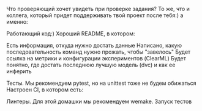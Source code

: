 Что проверяющий хочет увидеть при проверке задания?
То же, что и коллега, который придет поддерживать твой проект после тебя:) а именно:

Работающий код:)
Хороший README, в котором:

Есть информация, откуда нужно достать данные
Написано, какую последовательность команд нужно прожать, чтобы "завелось"
Будет ссылка на метрики и конфигурации экспериментов (ClearML)
Будет понятно, где достать последнюю лучшую модель (dvc) и как ее инферить


Тесты. Мы рекомендуем pytest, но на unittest тоже не будем обижаться
Настроен CI, в котором есть:

Линтеры. Для этой домашки мы рекомендуем wemake.
Запуск тестов